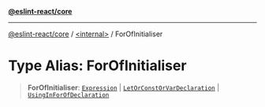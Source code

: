 [**@eslint-react/core**](../../README.md)

***

[@eslint-react/core](../../README.md) / [\<internal\>](../README.md) / ForOfInitialiser

# Type Alias: ForOfInitialiser

> **ForOfInitialiser**: [`Expression`](Expression.md) \| [`LetOrConstOrVarDeclaration`](LetOrConstOrVarDeclaration.md) \| [`UsingInForOfDeclaration`](../interfaces/UsingInForOfDeclaration.md)
